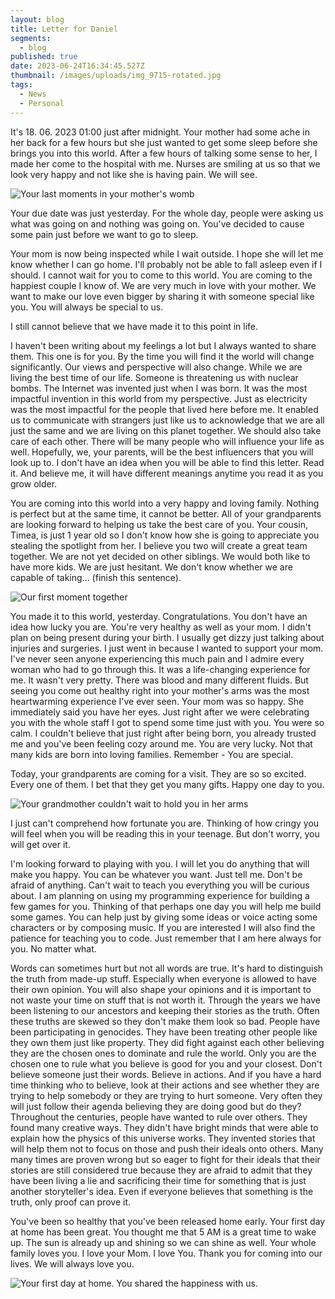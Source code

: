 ```yaml
---
layout: blog
title: Letter for Daniel
segments:
  - blog
published: true
date: 2023-06-24T16:34:45.527Z
thumbnail: /images/uploads/img_9715-rotated.jpg
tags:
  - News
  - Personal
---
```

It's 18. 06. 2023 01:00 just after midnight. Your mother had some ache in her back for a few hours but she just wanted to get some sleep before she brings you into this world. After a few hours of talking some sense to her, I made her come to the hospital with me. Nurses are smiling at us so that we look very happy and not like she is having pain. We will see.

![Your last moments in your mother's womb](/images/uploads/img_9715-rotated.jpg "Your last moments in your mother's womb")

Your due date was just yesterday. For the whole day, people were asking us what was going on and nothing was going on. You've decided to cause some pain just before we want to go to sleep.

Your mom is now being inspected while I wait outside. I hope she will let me know whether I can go home. I'll probably not be able to fall asleep even if I should. I cannot wait for you to come to this world. You are coming to the happiest couple I know of. We are very much in love with your mother. We want to make our love even bigger by sharing it with someone special like you. You will always be special to us.

I still cannot believe that we have made it to this point in life.

I haven't been writing about my feelings a lot but I always wanted to share them. This one is for you. By the time you will find it the world will change significantly. Our views and perspective will also change. While we are living the best time of our life. Someone is threatening us with nuclear bombs. The Internet was invented just when I was born. It was the most impactful invention in this world from my perspective. Just as electricity was the most impactful for the people that lived here before me. It enabled us to communicate with strangers just like us to acknowledge that we are all just the same and we are living on this planet together. We should also take care of each other. There will be many people who will influence your life as well. Hopefully, we, your parents, will be the best influencers that you will look up to.
I don't have an idea when you will be able to find this letter. Read it. And believe me, it will have different meanings anytime you read it as you grow older. 

You are coming into this world into a very happy and loving family. Nothing is perfect but at the same time, it cannot be better. All of your grandparents are looking forward to helping us take the best care of you. Your cousin, Timea, is just 1 year old so I don't know how she is going to appreciate you stealing the spotlight from her. I believe you two will create a great team together.
We are not yet decided on other siblings. We would both like to have more kids. We are just hesitant. We don't know whether we are capable of taking... (finish this sentence).

![Our first moment together](/images/uploads/20230618_143334crop.jpg "Our first moment together")

You made it to this world, yesterday. Congratulations. You don't have an idea how lucky you are. You're very healthy as well as your mom. I didn't plan on being present during your birth. I usually get dizzy just talking about injuries and surgeries. I just went in because I wanted to support your mom. I've never seen anyone experiencing this much pain and I admire every woman who had to go through this. It was a life-changing experience for me. It wasn't very pretty. There was blood and many different fluids. But seeing you come out healthy right into your mother's arms was the most heartwarming experience I've ever seen. Your mom was so happy. She immediately said you have her eyes. 
Just right after we were celebrating you with the whole staff I got to spend some time just with you. You were so calm. I couldn't believe that just right after being born, you already trusted me and you've been feeling cozy around me.
You are very lucky. Not that many kids are born into loving families. Remember - You are special.

Today, your grandparents are coming for a visit. They are so so excited. Every one of them. I bet that they get you many gifts. Happy one day to you.

![Your grandmother couldn't wait to hold you in her arms](/images/uploads/20230619_142638.jpg "Your grandmother couldn't wait to hold you in her arms")

I just can't comprehend how fortunate you are. Thinking of how cringy you will feel when you will be reading this in your teenage. But don't worry, you will get over it. 

I'm looking forward to playing with you. I will let you do anything that will make you happy. You can be whatever you want. Just tell me. Don't be afraid of anything. Can't wait to teach you everything you will be curious about. I am planning on using my programming experience for building a few games for you. Thinking of that perhaps one day you will help me build some games. You can help just by giving some ideas or voice acting some characters or by composing music. If you are interested I will also find the patience for teaching you to code. Just remember that I am here always for you. No matter what.

Words can sometimes hurt but not all words are true. It's hard to distinguish the truth from made-up stuff. Especially when everyone is allowed to have their own opinion. You will also shape your opinions and it is important to not waste your time on stuff that is not worth it. Through the years we have been listening to our ancestors and keeping their stories as the truth. Often these truths are skewed so they don't make them look so bad. People have been participating in genocides. They have been treating other people like they own them just like property. They did fight against each other believing they are the chosen ones to dominate and rule the world. Only you are the chosen one to rule what you believe is good for you and your closest.
Don't believe someone just their words. Believe in actions. And if you have a hard time thinking who to believe, look at their actions and see whether they are trying to help somebody or they are trying to hurt someone. Very often they will just follow their agenda believing they are doing good but do they? Throughout the centuries, people have wanted to rule over others. They found many creative ways. They didn't have bright minds that were able to explain how the physics of this universe works. They invented stories that will help them not to focus on those and push their ideals onto others. Many many times are proven wrong but so eager to fight for their ideals that their stories are still considered true because they are afraid to admit that they have been living a lie and sacrificing their time for something that is just another storyteller's idea. Even if everyone believes that something is the truth, only proof can prove it.

You've been so healthy that you've been released home early. Your first day at home has been great. You thought me that 5 AM is a great time to wake up. The sun is already up and shining so we can shine as well. Your whole family loves you. I love your Mom. I love You. Thank you for coming into our lives. We will always love you.

![Your first day at home. You shared the happiness with us.](/images/uploads/20230621_204051.jpg "Your first day at home. You shared the happiness with us.")

